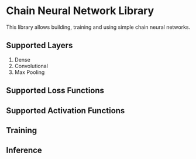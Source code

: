 # Chain Neural Network Library

This library allows building, training and using simple chain neural networks.

## Supported Layers

1. Dense
2. Convolutional
3. Max Pooling

## Supported Loss Functions
## Supported Activation Functions
## Training
## Inference
